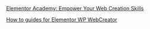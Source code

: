 
[Elementor Academy: Empower Your Web Creation Skills](https://elementor.com/academy/)

[How to guides for Elementor WP WebCreator](https://wpwebcreator.com/category/how-to-guides-elementor/)
